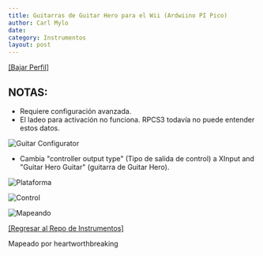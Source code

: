 ```yaml
---
title: Guitarras de Guitar Hero para el Wii (Ardwiino PI Pico)
author: Carl Mylo
date: 
category: Instrumentos
layout: post
---
```


[[Bajar Perfil]](https://github.com/hmxmilohax/rb3-pc/raw/main/instrument-repo/Wii%20Guitar%20Hero%20Les%20Paul%20%5BPi%20Pico%5D.7z)

## NOTAS:

* Requiere configuración avanzada.
* El ladeo para activación no funciona. RPCS3 todavía no puede entender estos datos.

![Guitar Configurator](https://raw.githubusercontent.com/hmxmilohax/rb3-pc/main/assets/images/instruments/picolpguitarconfigurator.png "Guitar Configurator")  

* Cambia "controller output type" (Tipo de salida de control) a XInput and "Guitar Hero Guitar" (guitarra de Guitar Hero).

![Plataforma](https://raw.githubusercontent.com/hmxmilohax/rb3-pc/main/assets/images/instruments/santroller.png "Plataforma") 

![Control](https://raw.githubusercontent.com/hmxmilohax/rb3-pc/main/assets/images/instruments/wiilpcontroller.png "Control") 

![Mapeando](https://raw.githubusercontent.com/hmxmilohax/rb3-pc/main/assets/images/instruments/picolpmapping.png "Mapeando") 

[[Regresar al Repo de Instrumentos]](https://hmxmilohax.github.io/rb3-pc/english/instrumentrepo/#instrument-list)



Mapeado por heartworthbreaking